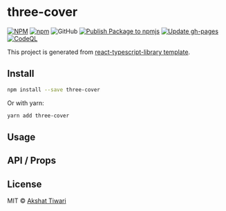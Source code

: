# three-cover

[![NPM](https://img.shields.io/npm/v/three-cover.svg)](https://www.npmjs.com/package/three-cover)
[![npm](https://img.shields.io/npm/dm/three-cover.svg)](https://www.npmjs.com/package/three-cover)
![GitHub](https://img.shields.io/github/license/akshaaatt/three-cover)
[![Publish Package to npmjs](https://github.com/akshaaatt/three-cover/actions/workflows/npm.yml/badge.svg?branch=main)](https://github.com/akshaaatt/three-cover/actions/workflows/npm.yml)
[![Update gh-pages](https://github.com/akshaaatt/three-cover/actions/workflows/gh-pages.yml/badge.svg)](https://github.com/akshaaatt/three-cover/actions/workflows/gh-pages.yml)
[![CodeQL](https://github.com/akshaaatt/three-cover/actions/workflows/codeql.yml/badge.svg)](https://github.com/akshaaatt/three-cover/actions/workflows/codeql.yml)

This project is generated from [react-typescript-library template](https://github.com/akshaaatt/react-typescript-library).

## Install

```bash
npm install --save three-cover
```

Or with yarn:

```bash
yarn add three-cover
```

## Usage


## API / Props


## License

MIT © [Akshat Tiwari](https://github.com/akshaaaatt)
